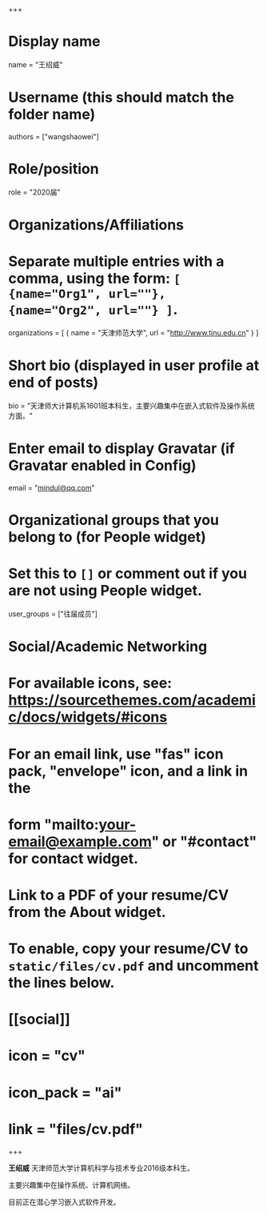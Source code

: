 +++

# Display name

name = "王绍威"

# Username (this should match the folder name)

authors = ["wangshaowei"]

# Role/position
role = "2020届"

# Organizations/Affiliations

#   Separate multiple entries with a comma, using the form: `[ {name="Org1", url=""}, {name="Org2", url=""} ]`.

organizations = [ { name = "天津师范大学", url = "http://www.tjnu.edu.cn" } ]

# Short bio (displayed in user profile at end of posts)

bio = "天津师大计算机系1601班本科生，主要兴趣集中在嵌入式软件及操作系统方面。"

# Enter email to display Gravatar (if Gravatar enabled in Config)

email = "mindul@qq.com"

# Organizational groups that you belong to (for People widget)

#   Set this to `[]` or comment out if you are not using People widget.

user_groups = ["往届成员"]

# Social/Academic Networking

# For available icons, see: https://sourcethemes.com/academic/docs/widgets/#icons

#   For an email link, use "fas" icon pack, "envelope" icon, and a link in the

#   form "mailto:your-email@example.com" or "#contact" for contact widget.

# Link to a PDF of your resume/CV from the About widget.

# To enable, copy your resume/CV to `static/files/cv.pdf` and uncomment the lines below.

# [[social]]

#   icon = "cv"

#   icon_pack = "ai"

#   link = "files/cv.pdf"

+++

**王绍威**
天津师范大学计算机科学与技术专业2016级本科生。

主要兴趣集中在操作系统、计算机网络。

目前正在潜心学习嵌入式软件开发。
